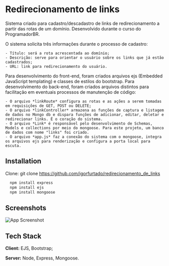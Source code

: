 
# Redirecionamento de links

Sistema criado para cadastro/descadastro de links de redirecionamento a partir das rotas de um domínio. Desenvolvido durante o curso do ProgramadorBR.

O sistema solicita três informações durante o processo de cadastro:

    - Título: será a rota acrescentada ao domínio;
    - Descrição: serve para orientar o usuário sobre os links que já estão cadastrados;
    - URL: link para redirecionamento do usuário.

Para desenvolvimento do front-end, foram criados arquivos ejs (Embedded JavaScript templating) e classes de estilos do bootstrap.
Para desenvolvimento do back-end, foram criados arquivos distintos para facilitação em eventuais processos de manutenção de código:
   
    - O arquivo *linkRoute* configura as rotas e as ações a serem tomadas em requisições de GET, POST ou DELETE;
    - O arquivo *linkController* armazena as funções de captura e listagem de dados no Mongo db e dispara funções de adicionar, editar, deletar e redirecionar links. É o coração do sistema.
    - O arquivo *Link* é responsável pelo desenvolvimento de Schemas, Models e collections por meio do mongoose. Para este projeto, um banco de dados com nome "links" foi criado.
    - O arquivo *app.js* faz a conexão do sistema com o mongoose, integra os arquivos ejs para renderização e configura a porta local para escuta.
## Installation

Clone:   git clone https://github.com/igorfurtado/redirecionamento_de_links


```bash
  npm install express
  npm install ejs
  npm install mongoose
```
    
## Screenshots

![App Screenshot](https://via.placeholder.com/468x300?text=App+Screenshot+Here)


## Tech Stack

**Client:** EJS, Bootstrap;

**Server:** Node, Express, Mongoose.

